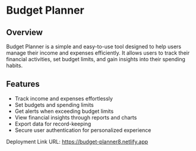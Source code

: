 # Budget Planner

## Overview
Budget Planner is a simple and easy-to-use tool designed to help users manage their income and expenses efficiently. It allows users to track their financial activities, set budget limits, and gain insights into their spending habits.

## Features
- Track income and expenses effortlessly
- Set budgets and spending limits
- Get alerts when exceeding budget limits
- View financial insights through reports and charts
- Export data for record-keeping
- Secure user authentication for personalized experience

Deployment Link
URL: https://budget-planner8.netlify.app
